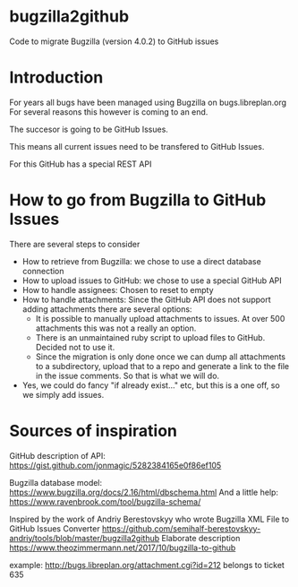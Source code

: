 # bugzilla2github
Code to migrate Bugzilla (version 4.0.2) to GitHub issues

# Introduction
For years all bugs have been managed using Bugzilla on bugs.libreplan.org
For several reasons this however is coming to an end.

The succesor is going to be GitHub Issues.

This means all current issues need to be transfered to GitHub Issues.

For this GitHub has a special REST API

# How to go from Bugzilla to GitHub Issues
There are several steps to consider
- How to retrieve from Bugzilla: we chose to use a direct database connection
- How to upload issues to GitHub: we chose to use a special GitHub API
- How to handle assignees: Chosen to reset to empty
- How to handle attachments: Since the GitHub API does not support adding attachments there are several options:
  - It is possible to manually upload attachments to issues. At over 500 attachments this was not a really an option.
  - There is an unmaintained ruby script to upload files to GitHub. Decided not to use it.
  - Since the migration is only done once we can dump all attachments to a subdirectory, upload that to a repo and generate a link to the file in the issue comments. So that is what we will do.
- Yes, we could do fancy "if already exist..."  etc, but this is a one off, so we simply add issues.

# Sources of inspiration
GitHub description of API: https://gist.github.com/jonmagic/5282384165e0f86ef105

Bugzilla database model: https://www.bugzilla.org/docs/2.16/html/dbschema.html
And a little help: https://www.ravenbrook.com/tool/bugzilla-schema/

Inspired by the work of Andriy Berestovskyy
who wrote Bugzilla XML File to GitHub Issues Converter
https://github.com/semihalf-berestovskyy-andriy/tools/blob/master/bugzilla2github
Elaborate description
https://www.theozimmermann.net/2017/10/bugzilla-to-github


example: http://bugs.libreplan.org/attachment.cgi?id=212
belongs to ticket 635




